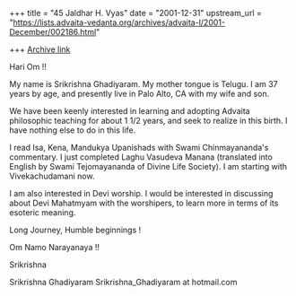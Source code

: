 +++
title = "45 Jaldhar H. Vyas"
date = "2001-12-31"
upstream_url = "https://lists.advaita-vedanta.org/archives/advaita-l/2001-December/002186.html"

+++
[Archive link](https://lists.advaita-vedanta.org/archives/advaita-l/2001-December/002186.html)

Hari Om !!

My name is Srikrishna Ghadiyaram. My mother tongue is Telugu. I am 37 years
by age, and presently live in Palo Alto, CA with my wife and son.

We have been keenly interested in learning and adopting Advaita philosophic
teaching for about 1 1/2 years, and seek to realize in this birth. I have
nothing else to do in this life.

I  read Isa, Kena, Mandukya Upanishads with Swami Chinmayananda's
commentary. I just completed Laghu Vasudeva Manana (translated into English
by Swami Tejomayananda of Divine Life Society). I am starting with
Vivekachudamani now.

I am also interested in Devi worship. I would be interested in discussing
about Devi Mahatmyam with the worshipers, to learn more in terms of its
esoteric meaning.

Long Journey, Humble beginnings !

Om Namo Narayanaya !!

Srikrishna



Srikrishna Ghadiyaram
Srikrishna_Ghadiyaram at hotmail.com

